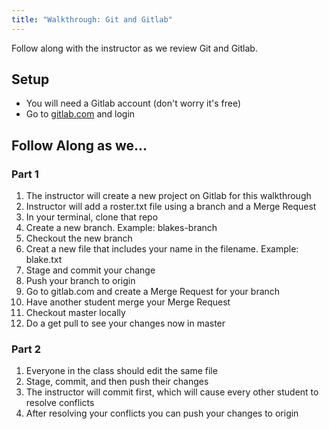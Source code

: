 ```yaml
---
title: "Walkthrough: Git and Gitlab"
---
```


Follow along with the instructor as we review Git and Gitlab.

## Setup

- You will need a Gitlab account (don't worry it's free)
- Go to [gitlab.com](http://gitlab.com) and login

## Follow Along as we...

### Part 1
1. The instructor will create a new project on Gitlab for this walkthrough
2. Instructor will add a roster.txt file using a branch and a Merge Request
3. In your terminal, clone that repo
4. Create a new branch. Example: blakes-branch
5. Checkout the new branch
6. Creat a new file that includes your name in the filename. Example: blake.txt
7. Stage and commit your change
8. Push your branch to origin
9. Go to gitlab.com and create a Merge Request for your branch
10. Have another student merge your Merge Request
11. Checkout master locally
12. Do a get pull to see your changes now in master

### Part 2
1. Everyone in the class should edit the same file
2. Stage, commit, and then push their changes
3. The instructor will commit first, which will cause every other student to resolve conflicts
4. After resolving your conflicts you can push your changes to origin
